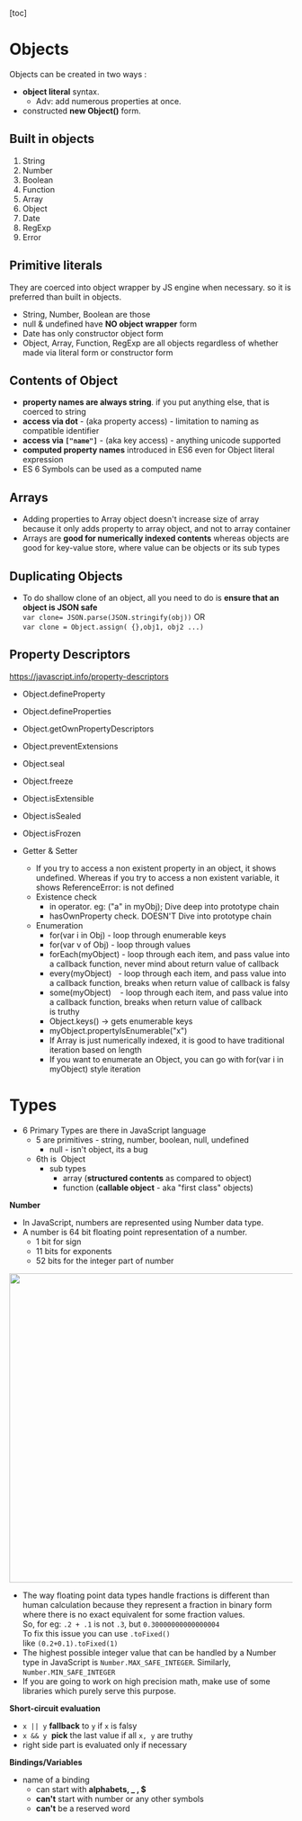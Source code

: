 [toc]

# Objects

Objects can be created in two ways :

-   **object literal** syntax. 
    -   Adv: add numerous properties at once.
-   constructed **new Object()** form.

## Built in objects

1.  String
2.  Number
3.  Boolean
4.  Function
5.  Array
6.  Object
7.  Date
8.  RegExp
9.  Error 

## Primitive literals

They are coerced into object wrapper by JS engine when necessary. so it
is preferred than built in objects.

-   String, Number, Boolean are those
-   null & undefined have **NO object wrapper** form
-   Date has only constructor object form
-   Object, Array, Function, RegExp are all objects regardless of
    whether made via literal form or constructor form

## Contents of Object

-   **property names are always string**. if you put anything else, that
    is coerced to string
-   **access via dot** - (aka property access) - limitation to naming as
    compatible identifier
-   **access via `["name"]`** - (aka key access) - anything unicode
    supported
-   **computed property names** introduced in ES6 even for Object
    literal expression
-   ES 6 Symbols can be used as a computed name

## Arrays

-   Adding properties to Array object doesn't increase size of array
    because it only adds property to array object, and not to array
    container
-   Arrays are **good for numerically indexed contents** whereas objects
    are good for key-value store, where value can be objects or its sub
    types

## Duplicating Objects

-   To do shallow clone of an object, all you need to do is **ensure that an object is JSON safe**  
    `var clone= JSON.parse(JSON.stringify(obj))`
    OR  
    `var clone = Object.assign( {},obj1, obj2 ...)`

## Property Descriptors

https://javascript.info/property-descriptors

-   Object.defineProperty
-   Object.defineProperties
-   Object.getOwnPropertyDescriptors
-   Object.preventExtensions
-   Object.seal
-   Object.freeze
-   Object.isExtensible
-   Object.isSealed
-   Object.isFrozen

-   Getter & Setter
    -   If you try to access a non existent property in an object, it
        shows undefined. Whereas if you try to access a non existent
        variable, it shows ReferenceError: is not defined
    -   Existence check
        -   in operator. eg: ("a" in myObj); Dive deep into prototype
            chain
        -   hasOwnProperty check. DOESN'T Dive into prototype chain
    -   Enumeration
        -   for(var i in Obj) - loop through enumerable keys
        -   for(var v of Obj) - loop through values
        -   forEach(myObject) - loop through each item, and pass value
            into a callback function, never mind about return value of
            callback
        -   every(myObject)   - loop through each item, and pass value
            into a callback function, breaks when return value of
            callback is falsy
        -   some(myObject)    - loop through each item, and pass value
            into a callback function, breaks when return value of
            callback is truthy
        -   Object.keys() → gets enumerable keys
        -   myObject.propertyIsEnumerable("x") 
        -   If Array is just numerically indexed, it is good to have
            traditional iteration based on length
        -   If you want to enumerate an Object, you can go with for(var
            i in myObject) style iteration

# Types

-   6 Primary Types are there in JavaScript language   
    -   5 are primitives - string, number, boolean, null, undefined
        -   null - isn't object, its a bug
    -   6th is  Object
        -   sub types
            -   array (**structured contents** as compared to object)
            -   function (**callable object** - aka "first class"
                objects)

**Number**

-   In JavaScript, numbers are represented using Number data type. 
-   A number is 64 bit floating point representation of a number.
    -   1 bit for sign
    -   11 bits for exponents
    -   52 bits for the integer part of number

<img src="/Users/jojijaco/Oracle/VMShared/Projects/github/JavaScript/attachments/1187389524.png" width="550"/><br/>

-   The way floating point data types handle fractions is different than
    human calculation because they represent a fraction in binary form
    where there is no exact equivalent for some fraction values.   
    So, for eg: `.2 + .1` is not `.3`, but `0.30000000000000004`  
    To fix this issue you can use `.toFixed()`  
    like `(0.2+0.1).toFixed(1)`  
-   The highest possible integer value that can be handled by a Number
    type in JavaScript is `Number.MAX_SAFE_INTEGER`. Similarly,
    `Number.MIN_SAFE_INTEGER`
-   If you are going to work on high precision math, make use of some
    libraries which purely serve this purpose.

**Short-circuit evaluation**

-   `x || y` **fallback** to `y` if `x` is falsy
-   `x && y`  **pick** the last value if all `x, y` are truthy
-   right side part is evaluated only if necessary

**Bindings/Variables**

-   name of a binding 
    -   can start with **alphabets, _ , $**
    -   **can't** start with number or any other symbols
    -   **can't** be a reserved word